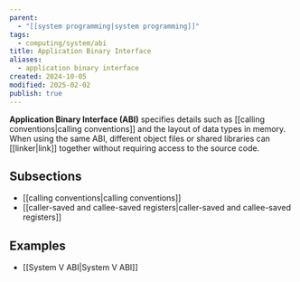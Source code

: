 ```yaml
---
parent:
  - "[[system programming|system programming]]"
tags:
  - computing/system/abi
title: Application Binary Interface
aliases:
  - application binary interface
created: 2024-10-05
modified: 2025-02-02
publish: true
---
```

**Application Binary Interface (ABI)** specifies details such as [[calling conventions|calling conventions]] and the layout of data types in memory. When using the same ABI, different object files or shared libraries can [[linker|link]] together without requiring access to the source code.

## Subsections
- [[calling conventions|calling conventions]]
- [[caller-saved and callee-saved registers|caller-saved and callee-saved registers]]

## Examples
- [[System V ABI|System V ABI]]